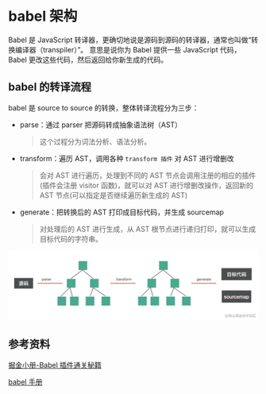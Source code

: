 # babel 架构

Babel 是 JavaScript 转译器，更确切地说是源码到源码的转译器，通常也叫做“转换编译器（transpiler）”。 意思是说你为 Babel 提供一些 JavaScript 代码，Babel 更改这些代码，然后返回给你新生成的代码。

## babel 的转译流程

babel 是 source to source 的转换，整体转译流程分为三步：

- parse：通过 parser 把源码转成抽象语法树（AST）

  > 这个过程分为词法分析、语法分析。

- transform：遍历 AST，调用各种 `transform 插件` 对 AST 进行增删改

  > 会对 AST 进行遍历，处理到不同的 AST 节点会调用注册的相应的插件(插件会注册 visitor 函数)，就可以对 AST 进行增删改操作，返回新的 AST 节点(可以指定是否继续遍历新生成的 AST)

- generate：把转换后的 AST 打印成目标代码，并生成 sourcemap

  > 对处理后的 AST 进行生成，从 AST 根节点进行递归打印，就可以生成目标代码的字符串。

![img](/img/81.png)

## 参考资料

[掘金小册-Babel 插件通关秘籍](https://juejin.cn/book/6946117847848321055)

[babel 手册](https://github.com/jamiebuilds/babel-handbook/blob/master/translations/zh-Hans/plugin-handbook.md)
